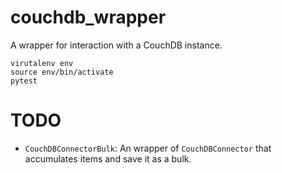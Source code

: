 # couchdb_wrapper
A wrapper for interaction with a CouchDB instance.


```
virutalenv env
source env/bin/activate
pytest
```

# TODO

- `CouchDBConnectorBulk`: An wrapper of `CouchDBConnector` that accumulates
items and save it as a bulk.
